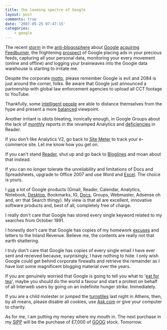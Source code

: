 ```yaml
---
title: the looming spectre of Google
layout: post
comments: true
date: '2007-05-25 07:47:15'
categories:
    - google
---
```

The recent
[storm](http://scobleizer.com/2007/05/23/dog-distrustdisdain-of-google-moves-in/)
in the
[anti-blogosphere](http://www.therssweblog.com/?guid=20070524110855)
about [Google](http://www.google.com/)
[acquiring](http://www.techcrunch.com/2007/05/23/100-million-payday-for-feedburner-this-deal-is-confirmed/)
[Feedburner](http://www.feedburner.com), the frightening
[prospect](http://www.geeknewscentral.com/archives/007047.html) of
Google placing ads in your precious feeds, capturing all your personal
data, monitoring your every movement (online and offline) and logging
your brainwaves into the Google data warehouse is starting to irritate
me.

Despite the corporate
[motto](http://investor.google.com/conduct.html), please remember
Google is evil and 2084 is just around the corner, folks. Be aware
that Google just announced a partnership with global law enforcement
agencies to upload all CCT footage to YouTube.

Thankfully, some
[intelligent](http://marshallk.com/why-buying-feedburner-is-really-smart-of-google)
[people](http://andybeard.eu/2007/05/77-reasons-why-google-buying-feedburner-is-a-match-made-in-heaven-hell.html)
are able to distance themselves from the hype and present a more
[balanced](http://scobleizer.com/2007/05/24/another-reason-i-use-google-reader/)
viewpoint.

Another irritant is idiots bleating, ironically enough, in Google
Groups about the lack of
[monthly](http://groups.google.com/group/analytics-help-basics/browse_frm/thread/648a3ded5712a1e7/2f37bba1b8a3346c?lnk=gst&q=monthly&rnum=2#2f37bba1b8a3346c)
reports in the revamped Analytics and
[deficiencies](http://groups.google.com/group/Google-Labs-Reader/browse_frm/thread/46ecef4ffd2722da)
in Reader.

If you don't like Analytics V2, go back to
[Site Meter](http://sitemeter.sitetoolbox.com/) to track your e-commerce
site.  Let me know how you get on.

If you can't stand [Reader](http://www.google.com/reader/view/), shut
up and go back to
[Bloglines](http://www.vecosys.com/2007/05/24/i-hate-the-bloglines-plumber/)
and moan about that instead.

If you can no longer tolerate the unreliability and limitations of
Docs and Spreadsheets, upgrade to Office 2007 and use Word and
[Excel](http://www.nbrightside.com/blog/2006/09/14/google-versus-microsoft/).
The choice is yours.

I
[use](http://www.nbrightside.com/blog/2007/02/19/am-i-a-google-whore-yet/)
a lot of Google products (Gmail, Reader, Calendar, Analytics,
Notebook,
[Desktop](http://www.nbrightside.com/blog/2007/03/07/in-praise-of-google-desktop/),
Bookmarks, IG,
[Docs](http://www.nbrightside.com/blog/2006/10/11/google-docs-and-spreadsheets/),
Groups, Webmaster, Adsense oh and, err that Search thingy). My view is
that all are excellent, innovative software products and, best of all,
completely free of charge.

I really don't care that Google has stored every single keyword
related to my searches from October 1991.

I honestly don't care that Google has copies of my homework
[excuses](http://www.nbrightside.com/blog/2006/06/05/novel-homework-excuse/)
and letters to the Inland Revenue. Believe me, the contents are really
not that earth shattering.

I truly don't care that Google has copies of every single email I have
ever sent and received because, surprisingly, I have nothing to
hide. I only wish Google could get behind corporate firewalls and
retrieve the remainder as I have lost some magnificent blogging
material over the years.

If you are genuinely worried that Google is going to tell you what to
'[eat for tea](http://www.ft.com/cms/s/c3e49548-088e-11dc-b11e-000b5df10621.html)',
maybe you should do the world a favour and start a protest on behalf
of all Interweb users by going on an indefinite hunger
strike. Immediately.

If you are a child molester or jumped the
[turnstiles](http://news.bbc.co.uk/sport1/hi/football/teams/l/liverpool/6686867.stm)
last night in Athens, then, by all means, please disable all cookies,
use [Ask.com](http://www.nbrightside.com/blog/2007/05/11/dont-ask/) or
give your computer to charity.

As for me, I am putting my money where my mouth in. The next purchase
in my
[SIPP](http://www.nbrightside.com/blog/2005/11/21/my-personal-pensions-crisis/)
will be the purchase of &pound;7,000 of
[GOOG](http://finance.google.com/finance?q=goog) stock. Tomorrow.
